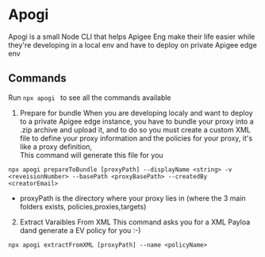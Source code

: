 # Apogi
Apogi is a small Node CLI that helps Apigee Eng make their life easier while they're developing
in a local env and have to deploy on private Apigee edge env

## Commands
Run ```npx apogi ``` to see all the commands available

1. Prepare for bundle
   When you are developing localy and want to deploy to a private Apigee edge instance, you have to bundle your proxy into a .zip archive and upload it, and to do so you must create a custom XML file to define your proxy information and  the policies for your proxy, it's like a proxy definition,   
This command will generate this file for you     
```
npx apogi prepareToBundle [proxyPath] --displayName <string> -v <reveisionNumber> --basePath <proxyBasePath> --createdBy <creatorEmail>
```
- proxyPath is the directory where your proxy lies in (where the 3 main folders exists, policies,proxies,targets)

2. Extract Varaibles From XML
This command asks you for a XML Payloa dand generate a EV policy for you :-)
```
npx apogi extractFromXML [proxyPath] --name <policyName>
```

